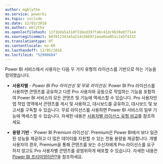 ```yaml
---
author: mgblythe
ms.service: powerbi
ms.topic: include
ms.date: 12/03/2018
ms.author: mblythe
ms.openlocfilehash: 11f1bda5a31df31bed397fa6c41dc9638e8f71a4
ms.sourcegitcommit: b03912343a5a214c6bb972aaa6aa051c2a5f4332
ms.translationtype: HT
ms.contentlocale: ko-KR
ms.lasthandoff: 12/05/2018
ms.locfileid: "52900684"
---
```

Power BI 서비스에서 사용자는 다음 두 가지 유형의 라이선스를 기반으로 하는 기능을 정의했습니다.

* **사용자별** - *Power BI Pro 라이선싱 및 무료 라이선싱*. Power BI Pro 라이선스를 사용하면 콘텐츠를 공유하고 다른 Pro 사용자와 공동으로 작업하는 기능을 포함하여 Power BI 서비스의 모든 콘텐츠 및 기능에 액세스할 수 있습니다. Pro 사용자만 앱 작업 영역에서 콘텐츠를 게시 및 사용하고, 대시보드를 공유하고, 대시보드 및 보고서를 구독할 수 있습니다. 무료 라이선스를 사용하면 Power BI 서비스의 일부 기능에 액세스할 수 있습니다. 자세한 내용은 [사용자별 라이선스 유형 비교](../service-features-license-type.md#per-user-license-type-comparison)를 참조하세요.

* **용량 기반** - ‘Power BI Premium 라이선싱’. Premium은 Power BI에서 보다 일관된 성능을 제공하고 더 많은 데이터를 지원할 수 있는 전용 용량을 제공합니다. 개별 사용자의 경우, Premium을 통해 콘텐츠를 보는 수신자에게 Pro 라이선스를 요구하지 않고도 Pro 사용자별 콘텐츠를 광범위하게 배포할 수 있습니다. 자세한 내용은 [Power BI 프리미엄이란?](../service-premium.md)을 참조하세요.